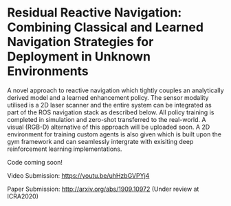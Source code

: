 # Residual Reactive Navigation: Combining Classical and Learned Navigation Strategies for Deployment in Unknown Environments
A novel approach to reactive navigation which tightly couples an analytically derived model and a learned enhancement policy. The sensor modality utilised is a 2D laser scanner and the entire system can be integrated as part of the ROS navigation stack as described below. All policy training is completed in simulation and zero-shot transferred to the real-world. A visual (RGB-D) alternative of this approach will be uploaded soon. A 2D environment for training custom agents is also given which is built upon the gym framework and can seamlessly intergrate with exisiting deep reinforcement learning implementations.

Code coming soon!

Video Submission: https://youtu.be/uhHzbGVPYj4

Paper Submission: http://arxiv.org/abs/1909.10972 (Under review at ICRA2020)

